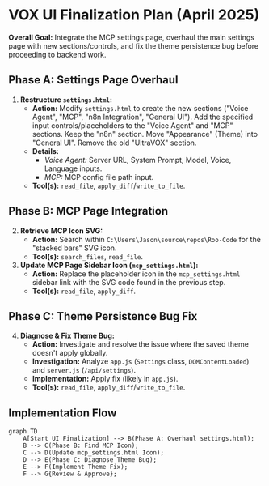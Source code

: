 # VOX UI Finalization Plan (April 2025)

**Overall Goal:** Integrate the MCP settings page, overhaul the main settings page with new sections/controls, and fix the theme persistence bug before proceeding to backend work.

## Phase A: Settings Page Overhaul

1.  **Restructure `settings.html`:**
    *   **Action:** Modify `settings.html` to create the new sections ("Voice Agent", "MCP", "n8n Integration", "General UI"). Add the specified input controls/placeholders to the "Voice Agent" and "MCP" sections. Keep the "n8n" section. Move "Appearance" (Theme) into "General UI". Remove the old "UltraVOX" section.
    *   **Details:**
        *   *Voice Agent:* Server URL, System Prompt, Model, Voice, Language inputs.
        *   *MCP:* MCP config file path input.
    *   **Tool(s):** `read_file`, `apply_diff`/`write_to_file`.

## Phase B: MCP Page Integration

2.  **Retrieve MCP Icon SVG:**
    *   **Action:** Search within `C:\Users\Jason\source\repos\Roo-Code` for the "stacked bars" SVG icon.
    *   **Tool(s):** `search_files`, `read_file`.
3.  **Update MCP Page Sidebar Icon (`mcp_settings.html`):**
    *   **Action:** Replace the placeholder icon in the `mcp_settings.html` sidebar link with the SVG code found in the previous step.
    *   **Tool(s):** `read_file`, `apply_diff`.

## Phase C: Theme Persistence Bug Fix

4.  **Diagnose & Fix Theme Bug:**
    *   **Action:** Investigate and resolve the issue where the saved theme doesn't apply globally.
    *   **Investigation:** Analyze `app.js` (`Settings` class, `DOMContentLoaded`) and `server.js` (`/api/settings`).
    *   **Implementation:** Apply fix (likely in `app.js`).
    *   **Tool(s):** `read_file`, `apply_diff`/`write_to_file`.

## Implementation Flow

```mermaid
graph TD
    A[Start UI Finalization] --> B(Phase A: Overhaul settings.html);
    B --> C(Phase B: Find MCP Icon);
    C --> D(Update mcp_settings.html Icon);
    D --> E(Phase C: Diagnose Theme Bug);
    E --> F(Implement Theme Fix);
    F --> G{Review & Approve};
